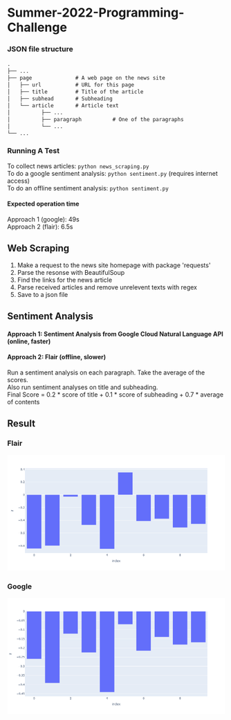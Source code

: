 # Summer-2022-Programming-Challenge

### JSON file structure
    .
    ├── ...
    ├── page              # A web page on the news site
    │   ├── url           # URL for this page
    │   ├── title         # Title of the article
    │   ├── subhead       # Subheading
    │   └── article       # Article text
    │          ├── ...          
    │          ├── paragraph          # One of the paragraphs
    │          └── ...                
    └── ...
### Running A Test
To collect news articles: `python news_scraping.py` \
To do a google sentiment analysis: `python sentiment.py` (requires internet access) \
To do an offline sentiment analysis: `python sentiment.py` 
#### Expected operation time
Approach 1 (google): 49s \
Approach 2 (flair): 6.5s

## Web Scraping
1. Make a request to the news site homepage with package 'requests'
2. Parse the resonse with BeautifulSoup
3. Find the links for the news article
4. Parse received articles and remove unrelevent texts with regex
5. Save to a json file
## Sentiment Analysis 
#### Approach 1: Sentiment Analysis from Google Cloud Natural Language API (online, faster)
#### Approach 2: Flair (offline, slower)
Run a sentiment analysis on each paragraph. Take the average of the scores. \
Also run sentiment analyses on title and subheading. \
Final Score = 0.2 * score of title + 0.1 * score of subheading + 0.7 * average of contents
## Result
### Flair
![Alt text](flair-result.png?raw=true "Title")
### Google
![Alt text](google-result.png?raw=true "Title")
